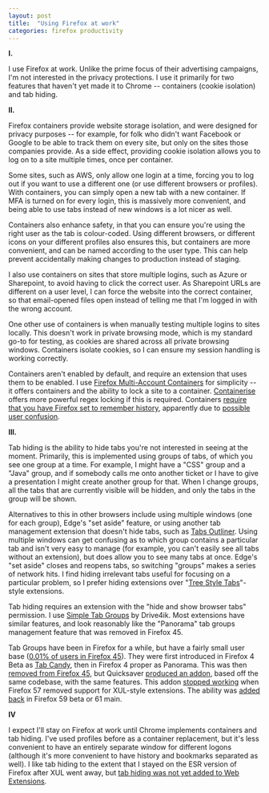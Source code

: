 ```yaml
---
layout: post
title:  "Using Firefox at work"
categories: firefox productivity
---
```


**I.**

I use Firefox at work. Unlike the prime focus of their advertising campaigns, I'm not interested in the privacy protections. I use it primarily for two features that haven't yet made it to Chrome -- containers (cookie isolation) and tab hiding.

**II.**

Firefox containers provide website storage isolation, and were designed for privacy purposes -- for example, for folk who didn't want Facebook or Google to be able to track them on every site, but only on the sites those companies provide. As a side effect, providing cookie isolation allows you to log on to a site multiple times, once per container.

Some sites, such as AWS, only allow one login at a time, forcing you to log out if you want to use a different one (or use different browsers or profiles). With containers, you can simply open a new tab with a new container. If MFA is turned on for every login, this is massively more convenient, and being able to use tabs instead of new windows is a lot nicer as well.

Containers also enhance safety, in that you can ensure you're using the right user as the tab is colour-coded. Using different browsers, or different icons on your different profiles also ensures this, but containers are more convenient, and can be named according to the user type. This can help prevent accidentally making changes to production instead of staging.

I also use containers on sites that store multiple logins, such as Azure or Sharepoint, to avoid having to click the correct user. As Sharepoint URLs are different on a user level, I can force the website into the correct container, so that email-opened files open instead of telling me that I'm logged in with the wrong account.

One other use of containers is when manually testing multiple logins to sites locally. This doesn't work in private browsing mode, which is my standard go-to for testing, as cookies are shared across all private browsing windows. Containers isolate cookies, so I can ensure my session handling is working correctly.

Containers aren't enabled by default, and require an extension that uses them to be enabled. I use [Firefox Multi-Account Containers](https://addons.mozilla.org/en-US/firefox/addon/multi-account-containers/) for simplicity -- it offers containers and the ability to lock a site to a container. [Containerise](https://addons.mozilla.org/en-US/firefox/addon/containerise/) offers more powerful regex locking if this is required. Containers [require that you have Firefox set to remember history](https://support.mozilla.org/en-US/kb/containers), apparently due to [possible user confusion](https://bugzilla.mozilla.org/show_bug.cgi?id=1320757).

**III.**

Tab hiding is the ability to hide tabs you're not interested in seeing at the moment. Primarily, this is implemented using groups of tabs, of which you see one group at a time. For example, I might have a "CSS" group and a "Java" group, and if somebody calls me onto another ticket or I have to give a presentation I might create another group for that. When I change groups, all the tabs that are currently visible will be hidden, and only the tabs in the group will be shown.

Alternatives to this in other browsers include using multiple windows (one for each group), Edge's "set aside" feature, or using another tab management extension that doesn't hide tabs, such as [Tabs Outliner](https://chrome.google.com/webstore/detail/tabs-outliner/eggkanocgddhmamlbiijnphhppkpkmkl). Using multiple windows can get confusing as to which group contains a particular tab and isn't very easy to manage (for example, you can't easily see all tabs without an extension), but does allow you to see many tabs at once. Edge's "set aside" closes and reopens tabs, so switching "groups" makes a series of network hits. I find hiding irrelevant tabs useful for focusing on a particular problem, so I prefer hiding extensions over "[Tree Style Tabs](https://addons.mozilla.org/en-US/firefox/addon/tree-style-tab/)"-style extensions.

Tab hiding requires an extension with the "hide and show browser tabs" permission. I use [Simple Tab Groups](https://addons.mozilla.org/en-US/firefox/addon/simple-tab-groups/) by Drive4ik. Most extensions have similar features, and look reasonably like the "Panorama" tab groups management feature that was removed in Firefox 45.

Tab Groups have been in Firefox for a while, but have a fairly small user base ([0.01% of users in Firefox 45](https://bugzilla.mozilla.org/show_bug.cgi?id=1221050)). They were first introduced in Firefox 4 Beta as [Tab Candy](https://www.geek.com/news/mozilla-shows-off-firefox-tab-candy-1272614/), then in Firefox 4 proper as Panorama. This was then [removed from Firefox 45](https://www.ghacks.net/2015/11/08/mozilla-to-remove-tab-groups-panorama-in-firefox-45/), but Quicksaver [produced an addon](http://web.archive.org/web/20170930123202/https://addons.mozilla.org/en-US/firefox/addon/tab-groups-panorama/), based off the same codebase, with the same features. This addon [stopped working](http://web.archive.org/web/20171017070348/http://fasezero.com/lastnotice.html) when Firefox 57 removed support for XUL-style extensions. The ability was [added back](https://developer.mozilla.org/en-US/docs/Mozilla/Add-ons/WebExtensions/API/tabs/hide) in Firefox 59 beta or 61 main.

**IV**

I expect I'll stay on Firefox at work until Chrome implements containers and tab hiding. I've used profiles before as a container replacement, but it's less convenient to have an entirely separate window for different logons (although it's more convenient to have history and bookmarks separated as well). I like tab hiding to the extent that I stayed on the ESR version of Firefox after XUL went away, but [tab hiding was not yet added to Web Extensions](https://bugzilla.mozilla.org/show_bug.cgi?id=1384515).
